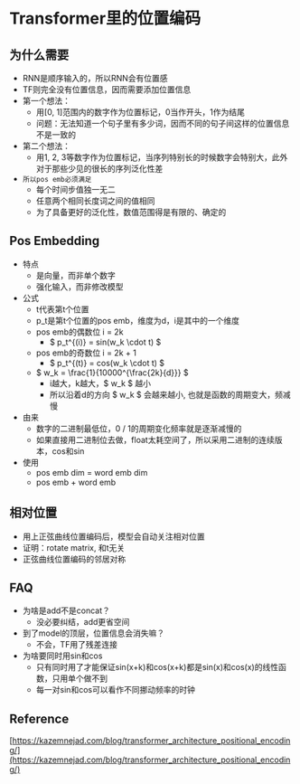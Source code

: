 # Transformer里的位置编码

## 为什么需要
* RNN是顺序输入的，所以RNN会有位置感
* TF则完全没有位置信息，因而需要添加位置信息
* 第一个想法：
    * 用[0, 1]范围内的数字作为位置标记，0当作开头，1作为结尾
    * 问题：无法知道一个句子里有多少词，因而不同的句子间这样的位置信息不是一致的
* 第二个想法：
    * 用1, 2, 3等数字作为位置标记，当序列特别长的时候数字会特别大，此外对于那些少见的很长的序列泛化性差
* `所以pos emb必须满足`
    * 每个时间步值独一无二
    * 任意两个相同长度词之间的值相同
    * 为了具备更好的泛化性，数值范围得是有限的、确定的
## Pos Embedding
* 特点
    * 是向量，而非单个数字
    * 强化输入，而非修改模型
* 公式
    * t代表第t个位置
    * p_t是第t个位置的pos emb，维度为d，i是其中的一个维度
    * pos emb的偶数位 i = 2k
        * $ p_t^{(i)} = sin(w_k \cdot t) $
    * pos emb的奇数位 i = 2k + 1
        * $ p_t^{(t)} = cos(w_k \cdot t) $
    * $ w_k = \frac{1}{10000^{\frac{2k}{d}}} $ 
        * i越大，k越大，$ w_k $ 越小
        * 所以沿着d的方向 $ w_k $ 会越来越小, 也就是函数的周期变大，频减慢
* 由来
    * 数字的二进制最低位，0 / 1的周期变化频率就是逐渐减慢的
    * 如果直接用二进制位去做，float太耗空间了，所以采用二进制的连续版本，cos和sin
* 使用
    * pos emb dim = word emb dim
    * pos emb + word emb

## 相对位置
* 用上正弦曲线位置编码后，模型会自动关注相对位置
* 证明：rotate matrix, 和t无关
* 正弦曲线位置编码的邻居对称

## FAQ
* 为啥是add不是concat？
    * 没必要纠结，add更省空间
* 到了model的顶层，位置信息会消失嘛？
    * 不会，TF用了残差连接
* 为啥要同时用sin和cos
    * 只有同时用了才能保证sin(x+k)和cos(x+k)都是sin(x)和cos(x)的线性函数，只用单个做不到
    * 每一对sin和cos可以看作不同挪动频率的时钟

## Reference
[https://kazemnejad.com/blog/transformer_architecture_positional_encoding/](https://kazemnejad.com/blog/transformer_architecture_positional_encoding/)